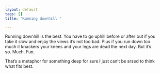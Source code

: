 ```yaml
---
layout: default
tags: []
title: 'Running downhill '

---
```

Running downhill is the best. You have to go uphill before or after but if you take it slow and enjoy the views it’s not too bad. Plus if you run down too much it knackers your knees and your legs are dead the next day. But it’s so. Much. Fun.

That’s a metaphor for something deep for sure I just can’t be arsed to think what fits best.